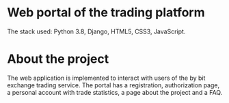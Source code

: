 # Web portal of the trading platform
The stack used: 
Python 3.8, Django, HTML5, CSS3, JavaScript.
# About the project
The web application is implemented to interact with users of the by bit exchange trading service. The portal has a registration, authorization page, a personal account with trade statistics, a page about the project and a FAQ.
